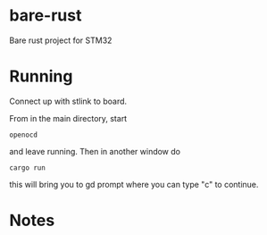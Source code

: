 # bare-rust

Bare rust project for STM32 

# Running

Connect up with stlink to board. 

From in the main directory, start
```aiignore
openocd
```
and leave running. Then in another window do 
```aiignore
cargo run
```
this will bring you to gd prompt where you can type "c" to continue.


# Notes
